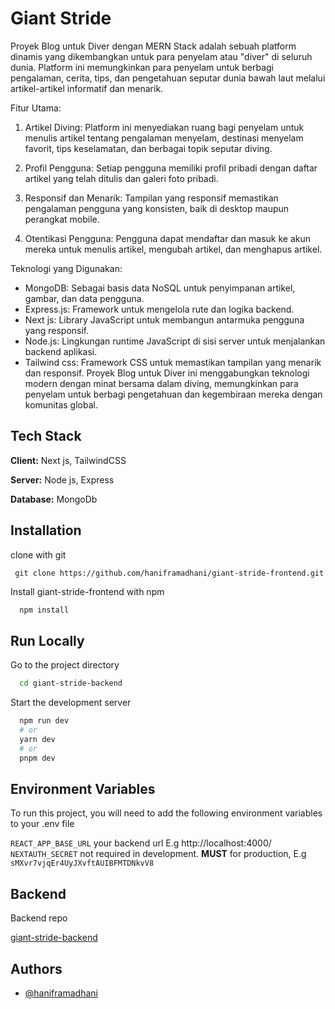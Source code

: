 # Giant Stride

Proyek Blog untuk Diver dengan MERN Stack adalah sebuah platform dinamis yang dikembangkan untuk para penyelam atau "diver" di seluruh dunia. Platform ini memungkinkan para penyelam untuk berbagi pengalaman, cerita, tips, dan pengetahuan seputar dunia bawah laut melalui artikel-artikel informatif dan menarik.

Fitur Utama:

1. Artikel Diving: Platform ini menyediakan ruang bagi penyelam untuk menulis artikel tentang pengalaman menyelam, destinasi menyelam favorit, tips keselamatan, dan berbagai topik seputar diving.

2. Profil Pengguna: Setiap pengguna memiliki profil pribadi dengan daftar artikel yang telah ditulis dan galeri foto pribadi.

3. Responsif dan Menarik: Tampilan yang responsif memastikan pengalaman pengguna yang konsisten, baik di desktop maupun perangkat mobile.

4. Otentikasi Pengguna: Pengguna dapat mendaftar dan masuk ke akun mereka untuk menulis artikel, mengubah artikel, dan menghapus artikel.

Teknologi yang Digunakan:

- MongoDB: Sebagai basis data NoSQL untuk penyimpanan artikel, gambar, dan data pengguna.
- Express.js: Framework untuk mengelola rute dan logika backend.
- Next js: Library JavaScript untuk membangun antarmuka pengguna yang responsif.
- Node.js: Lingkungan runtime JavaScript di sisi server untuk menjalankan backend aplikasi.
- Tailwind css: Framework CSS untuk memastikan tampilan yang menarik dan responsif.
Proyek Blog untuk Diver ini menggabungkan teknologi modern dengan minat bersama dalam diving, memungkinkan para penyelam untuk berbagi pengetahuan dan kegembiraan mereka dengan komunitas global.


## Tech Stack

**Client:** Next js,  TailwindCSS

**Server:** Node js, Express

**Database:** MongoDb

## Installation

clone with git

```git
 git clone https://github.com/haniframadhani/giant-stride-frontend.git
```

Install giant-stride-frontend with npm

```bash
  npm install 
```
    
## Run Locally

Go to the project directory

```bash
  cd giant-stride-backend
```


Start the development server

```bash
  npm run dev
  # or
  yarn dev
  # or
  pnpm dev
```

## Environment Variables

To run this project, you will need to add the following environment variables to your .env file

`REACT_APP_BASE_URL` your backend url E.g http://localhost:4000/
`NEXTAUTH_SECRET` not required in development. **MUST** for production, E.g `sMXvr7vjqEr4UyJXvftAUIBFMTDNkvV8`
## Backend

Backend repo

[giant-stride-backend](https://github.com/haniframadhani/giant-stride-backend)


## Authors

- [@haniframadhani](https://github.com/haniframadhani)
